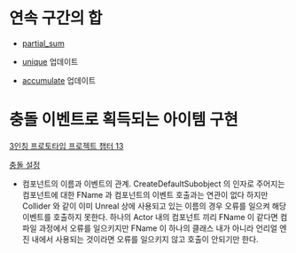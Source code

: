 # 연속 구간의 합

- [partial_sum](/c++/STL/Numeric.md#partial_sum)

- [unique](/c++/STL/Algorithm.md#unique) 업데이트

- [accumulate](/c++/STL/Numeric.md#accumulate) 업데이트

# 충돌 이벤트로 획득되는 아이템 구현

[3인칭 프로토타입 프로젝트 챕터 13](13_Collision.md)

[충돌 설정](/Unreal/Feature/Collision.md)

- 컴포넌트의 이름과 이벤트의 관계.
CreateDefaultSubobject 의 인자로 주어지는 컴포넌트에 대한 FName 과 컴포넌트의 이벤트 호출과는 연관이 없다 하지만 Collider 와 같이 이미 Unreal 상에 사용되고 있는 이름의 경우 오류를 일으켜 해당 이벤트를 호출하지 못한다.
하나의 Actor 내의 컴포넌트 끼리 FName 이 같다면 컴파일 과정에서 오류를 일으키지만 FName 이 하나의 클래스 내가 아니라 언리얼 엔진 내에서 사용되는 것이라면 오류를 일으키지 않고 호출이 안되기만 한다.
